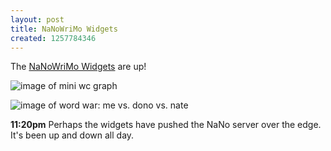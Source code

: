 ```yaml
---
layout: post
title: NaNoWriMo Widgets
created: 1257784346
---
```

The [NaNoWriMo Widgets](http://www.nanowrimo.org/eng/widgets) are up!

![image of mini wc graph](http://www.nanowrimo.org/NanowrimoUtils/NanowrimoMiniGraph/4573-pc.png)

![image of word war: me vs. dono vs. nate](http://www.nanowrimo.org/NanowrimoUtils/WordWar/4573-409338-554169.png)

**11:20pm**  Perhaps the widgets have pushed the NaNo server over the edge.  It's been up and down all day.
